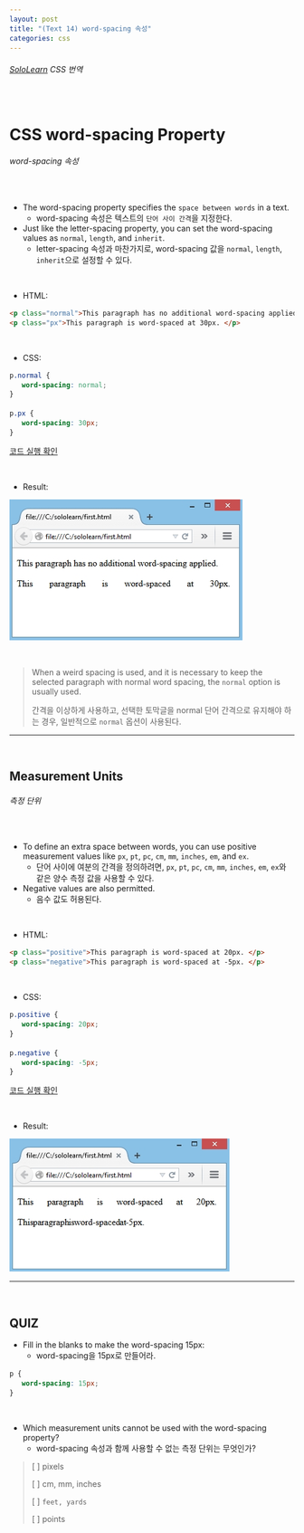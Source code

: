 ```yaml
---
layout: post
title: "(Text 14) word-spacing 속성"
categories: css
---
```


###### [SoloLearn](https://www.sololearn.com/) CSS 번역

<br>

# CSS word-spacing Property

###### word-spacing 속성

<br>

- The word-spacing property specifies the `space between words` in a text.
  - word-spacing 속성은 텍스트의 `단어 사이 간격`을 지정한다.
- Just like the letter-spacing property, you can set the word-spacing values as `normal`, `length`, and `inherit`.
  - letter-spacing 속성과 마찬가지로, word-spacing 값을 `normal`, `length`, `inherit`으로 설정할 수 있다.

<br>

- HTML:

```html
<p class="normal">This paragraph has no additional word-spacing applied. </p>
<p class="px">This paragraph is word-spaced at 30px. </p>
```

<br>

- CSS:

```css
p.normal {
   word-spacing: normal;
}

p.px {
   word-spacing: 30px;
}
```

[코드 실행 확인](https://code.sololearn.com/533/#css)

<br>

- Result:

![img](/assets/img/css-sololearn-text-14-01.png)

<br>

> When a weird spacing is used, and it is necessary to keep the selected paragraph with normal word spacing, the `normal` option is usually used.
>
> 간격을 이상하게 사용하고, 선택한 토막글을 normal 단어 간격으로 유지해야 하는 경우, 일반적으로 `normal` 옵션이 사용된다.

------

<br>

## Measurement Units

###### 측정 단위

<br>

- To define an extra space between words, you can use positive measurement values like `px`, `pt`, `pc`, `cm`, `mm`, `inches`, `em`, and `ex`.
  - 단어 사이에 여분의 간격을 정의하려면, `px`, `pt`, `pc`, `cm`, `mm`, `inches`, `em`, `ex`와 같은 양수 측정 값을 사용할 수 있다.
- Negative values are also permitted.
  - 음수 값도 허용된다.

<br>

- HTML:

```html
<p class="positive">This paragraph is word-spaced at 20px. </p>
<p class="negative">This paragraph is word-spaced at -5px. </p>
```

<br>

- CSS:

```css
p.positive {
   word-spacing: 20px;
}

p.negative {
   word-spacing: -5px;
}
```

[코드 실행 확인](https://code.sololearn.com/534/#css)

<br>

- Result:

![img](/assets/img/css-sololearn-text-14-02.png)

------

<br>

## QUIZ

- Fill in the blanks to make the word-spacing 15px:
  - word-spacing을 15px로 만들어라.

```css
p {
   word-spacing: 15px;
}
```

<br>

- Which measurement units cannot be used with the word-spacing property?
  - word-spacing 속성과 함께 사용할 수 없는 측정 단위는 무엇인가?

> [ ] pixels
>
> [ ] cm, mm, inches
>
> [ ] `feet, yards`
>
> [ ] points

<br>